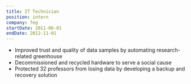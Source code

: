 ```yaml
---
title: IT Technician
position: intern
company: feg
startDate: 2011-06-01
endDate: 2012-11-01
---
```

- Improved trust and quality of data samples by automating research-related greenhouse
- Decommissioned and recycled hardware to serve a social cause
- Protected 32 professors from losing data by developing a backup and recovery solution